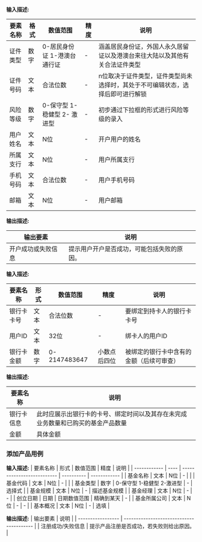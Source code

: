 **输入描述:**

| 要素名称 | 格式 | 数值范围                    | 精度 | 说明                                                         |
| -------- | ---- | --------------------------- | ---- | ------------------------------------------------------------ |
| 证件类型 | 数字 | 0-居民身份证 1-港澳台通行证 | -    | 涵盖居民身份证，外国人永久居留证以及港澳台来往大陆以及其他有关合法证件类型 |
| 证件号码 | 文本 | 合法位数                    | -    | n位取决于证件类型，证件类型尚未选择时，其处于不可编辑状态，选择后即可进行解锁 |
| 风险等级 | 数字 | 0-保守型 1-稳健型 2- 激进型 | -    | 初步通过下拉框的形式进行风险等级的录入 |
| 用户姓名 | 文本 | N位                         | -    | 开户用户的姓名                                               |
| 所属支行 | 文本 | N位  | -    | 用户所属支行 |
| 手机号码 | 文本 | 合法位数 | -    | 用户手机号码 |
| 邮箱     | 文本 | N位  | -    | 用户邮箱   |

**输出描述:**

| 输出要素           | 说明                                       |
| ------------------ | ------------------------------------------ |
| 开户成功或失败信息 | 提示用户开户是否成功，可能包括失败的原因。 |

**输入描述:**

| 要素名称   | 形式 | 数值范围     | 精度         | 说明                                     |
| ---------- | ---- | ------------ | ------------ | ---------------------------------------- |
| 银行卡卡号 | 文本 | 合法位数     | -            | 要绑定到持卡人的银行卡卡号               |
| 用户ID     | 文本 | 32位         | -            | 绑卡人的用户ID                           |
| 银行卡金额 | 数字 | 0-2147483647 | 小数点后四位 | 被绑定的银行卡中含有的金额（后续可审查） |

**输出描述:**

| 要素名称   | 说明                                                         |
| ---------- | ------------------------------------------------------------ |
| 银行卡信息 | 此时应展示出银行卡的卡号、绑定时间以及其存在未完成业务数量和已购买的基金产品数量 |
| 金额       | 具体金额                                                     |

### 添加产品用例

**输入描述:**
| 要素名称     | 形式 | 数值范围                   | 精度       | 说明         |
| ------------ | ---- | -------------------------- | ---------- | ------------ |
| 基金名称     | 文本 | N位                        | -          |              |
| 基金代码     | 文本 | N位                        | -          |              |
| 基金类型     | 数字 | 0-保守型 1-稳健型 2-激进型 | -          | 选择式       |
| 基金规模     | 文本 | N位                        | -          | 描述基金规模 |
| 基金经理     | 文本 | N位                        | -          | -            |
| 创立日期     | 日期 | 日期数值范围               | 精确到某天 | -            |
| 基金所属公司 | 文本 | N位                        | -          | -            |
| 基本概况     | 文本 | N位                        | -          | 选填         |

**输出描述:**
| 输出要素          | 说明                                     |
| ----------------- | ---------------------------------------- |
| 注册成功/失败信息 | 提示产品注册是否成功，若失败则给出原因。 |
